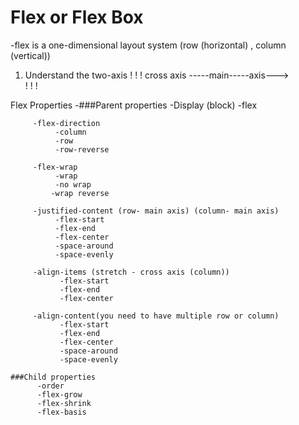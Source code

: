 # Flex or Flex Box

-flex is a one-dimensional layout system (row (horizontal) , column (vertical))
   


1. Understand the two-axis
            !
            !
            !
        cross axis
 -----main-----axis--->         
            !
            !
            !



Flex Properties
     -###Parent properties
         -Display (block)
             -flex

         -flex-direction
              -column
              -row
              -row-reverse

         -flex-wrap
              -wrap
              -no wrap
             -wrap reverse

         -justified-content (row- main axis) (column- main axis)         
              -flex-start
              -flex-end
              -flex-center
              -space-around
              -space-evenly

         -align-items (stretch - cross axis (column))
               -flex-start
               -flex-end
               -flex-center

         -align-content(you need to have multiple row or column)
               -flex-start
               -flex-end
               -flex-center
               -space-around
               -space-evenly

    ###Child properties
          -order
          -flex-grow
          -flex-shrink
          -flex-basis